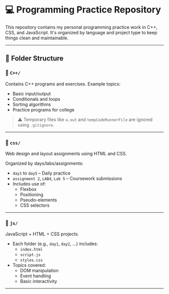 # 💻 Programming Practice Repository

This repository contains my personal programming practice work in C++, CSS, and JavaScript. It's organized by language and project type to keep things clean and maintainable.

---

## 📁 Folder Structure

### 🔹 `C++/`
Contains C++ programs and exercises. Example topics:
- Basic input/output
- Conditionals and loops
- Sorting algorithms
- Practice programs for college

> ⚠️ Temporary files like `a.out` and `tempCodeRunnerFile` are ignored using `.gitignore`.

---

### 🔹 `css/`
Web design and layout assignments using HTML and CSS.

Organized by days/labs/assignments:
- `day1` to `day5` – Daily practice
- `assignment 2`, `LAB4`, `Lab 5` – Coursework submissions
- Includes use of:
  - Flexbox
  - Positioning
  - Pseudo-elements
  - CSS selectors

---

### 🔹 `js/`
JavaScript + HTML + CSS projects.

- Each folder (e.g., `day1`, `day2`, …) includes:
  - `index.html`
  - `script.js`
  - `styles.css`
- Topics covered:
  - DOM manipulation
  - Event handling
  - Basic interactivity

---

